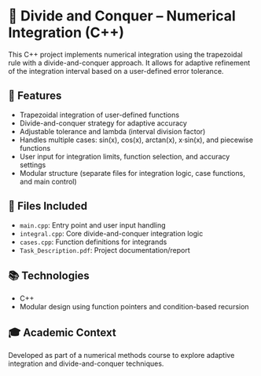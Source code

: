# 📐 Divide and Conquer – Numerical Integration (C++)

This C++ project implements numerical integration using the trapezoidal rule with a divide-and-conquer approach. It allows for adaptive refinement of the integration interval based on a user-defined error tolerance.

## 📌 Features
- Trapezoidal integration of user-defined functions
- Divide-and-conquer strategy for adaptive accuracy
- Adjustable tolerance and lambda (interval division factor)
- Handles multiple cases: sin(x), cos(x), arctan(x), x·sin(x), and piecewise functions
- User input for integration limits, function selection, and accuracy settings
- Modular structure (separate files for integration logic, case functions, and main control)

## 📂 Files Included
- `main.cpp`: Entry point and user input handling
- `integral.cpp`: Core divide-and-conquer integration logic
- `cases.cpp`: Function definitions for integrands
- `Task_Description.pdf`: Project documentation/report

## 📚 Technologies
- C++
- Modular design using function pointers and condition-based recursion

## 🎓 Academic Context
Developed as part of a numerical methods course to explore adaptive integration and divide-and-conquer techniques.
